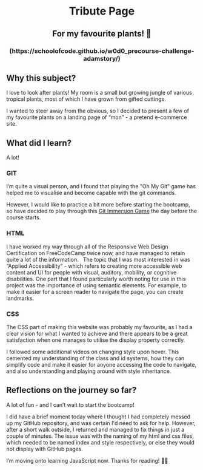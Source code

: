 <h1 align="center">
Tribute Page
</h1>
<h2 align="center">
For my favourite plants! 🌱
</h2>
<h3 align="center">
(https://schoolofcode.github.io/w0d0_precourse-challenge-adamstory/)
</h3>

## Why this subject?

I love to look after plants! My room is a small but growing jungle of various tropical plants, most of which I have grown from gifted cuttings. 

I wanted to steer away from the obvious, so I decided to present a few of my favourite plants on a landing page of “mon” - a pretend e-commerce site. 

## What did I learn?

A lot! 

### GIT

I’m quite a visual person, and I found that playing the "Oh My Git" game has helped me to visualise and become capable with the git commands.

However, I would like to practice a bit more before starting the bootcamp, so have decided to play through this [Git Immersion Game](https://gitimmersion.com/index.html) the day before the course starts.

### HTML

I have worked my way through all of the Responsive Web Design Certification on FreeCodeCamp twice now, and have managed to retain quite a lot of the information.   The topic that I was most interested in was “Applied Accessibility” - which refers to creating more accessible web content and UI for people with visual, auditory, mobility, or cognitive disabilities. One part that I found particularly worth noting for use in this project was the importance of using semantic elements. For example, to make it easier for a screen reader to navigate the page, you can create landmarks.

### CSS

The CSS part of making this website was probably my favourite, as I had a clear vision for what I wanted to achieve and there appears to be a great satisfaction when one manages to utilise the display property correctly. 

I followed some additional videos on changing style upon hover. This cemented my understanding of the class and id systems, how they can simplify code and make it easier for anyone accessing the code to navigate, and also understanding and playing around with style inheritance. 


## Reflections on the journey so far?

A lot of fun - and I can’t wait to start the bootcamp!

I did have a brief moment today where I thought I had completely messed up my GitHub repository, and was certain I'd need to ask for help. However, after a short walk outside, I returned and managed to fix things in just a couple of minutes. The issue was with the naming of my html and css files, which needed to be named index and style respectively,
or else they would not display with GitHub pages.

I’m moving onto learning JavaScript now. Thanks for reading! 🧑‍🔬

